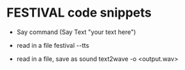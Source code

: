 # FESTIVAL code snippets

* Say command
    (Say Text "your text here")

* read in a file
    festival --tts <file>
* read in a file, save as sound
    text2wave <file> -o <output.wav>